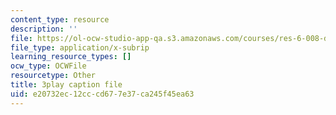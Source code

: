 ```yaml
---
content_type: resource
description: ''
file: https://ol-ocw-studio-app-qa.s3.amazonaws.com/courses/res-6-008-digital-signal-processing-spring-2011/e20732ec12cccd677e37ca245f45ea63_oJv4dsUID0Q.srt
file_type: application/x-subrip
learning_resource_types: []
ocw_type: OCWFile
resourcetype: Other
title: 3play caption file
uid: e20732ec-12cc-cd67-7e37-ca245f45ea63
---
```

